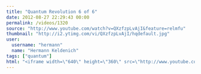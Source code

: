 ```yaml
---
title: "Quantum Revolution 6 of 6"
date: 2012-08-27 22:29:43 00:00
permalink: /videos/1320
source: "http://www.youtube.com/watch?v=QXzfzpLvAjI&feature=relmfu"
thumbnail: "http://i2.ytimg.com/vi/QXzfzpLvAjI/hqdefault.jpg"
user:
  username: "hermann"
  name: "Hermann Keldenich"
tags: ["quantum"]
html: "<iframe width=\"640\" height=\"360\" src=\"http://www.youtube.com/embed/QXzfzpLvAjI?wmode=transparent&fs=1&feature=oembed\" frameborder=\"0\" allowfullscreen></iframe>"
---
```


